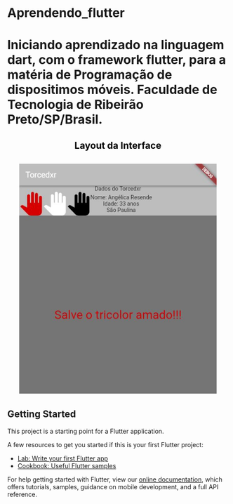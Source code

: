 # Aprendendo_flutter
<h1>

Iniciando aprendizado na linguagem dart, com o framework flutter, para a matéria de Programação de dispositimos móveis.
Faculdade de Tecnologia de Ribeirão Preto/SP/Brasil.

</h1>

<h2 align="center" style="color:black"> Layout da Interface
<h2>

<h2 align="center">
<img alt="layout" src= "https://github.com/angelresende/Aprendendo_fluter/blob/master/Tela.JPG" width="450px">
</h2>

## Getting Started

This project is a starting point for a Flutter application.

A few resources to get you started if this is your first Flutter project:

- [Lab: Write your first Flutter app](https://flutter.dev/docs/get-started/codelab)
- [Cookbook: Useful Flutter samples](https://flutter.dev/docs/cookbook)

For help getting started with Flutter, view our
[online documentation](https://flutter.dev/docs), which offers tutorials,
samples, guidance on mobile development, and a full API reference.
